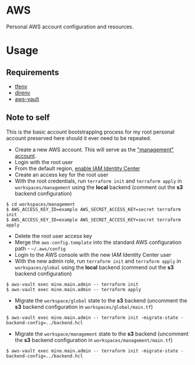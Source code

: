 # AWS

Personal AWS account configuration and resources.

# Usage

## Requirements

- [tfenv](https://github.com/tfutils/tfenv)
- [direnv](https://github.com/direnv/direnv)
- [aws-vault](https://github.com/99designs/aws-vault/tree/master)

## Note to self

This is the basic account bootstrapping process for my root personal account preserved here should
it ever need to be repeated.

- Create a new AWS account. This will serve as the ["management"
  account](https://docs.aws.amazon.com/organizations/latest/userguide/orgs_best-practices_mgmt-acct.html).
- Login with the root user
- From the default region, [enable IAM Identity Center](https://docs.aws.amazon.com/singlesignon/latest/userguide/get-started-enable-identity-center.html)
- Create an access key for the root user
- With the root credentials, run `terraform init` and `terraform apply` in `workspaces/management`
  using the __local__ backend (comment out the __s3__ backend configuration)

```
$ cd workspaces/management
$ AWS_ACCESS_KEY_ID=example AWS_SECRET_ACCESS_KEY=secret terraform init
$ AWS_ACCESS_KEY_ID=example AWS_SECRET_ACCESS_KEY=secret terraform apply
```

- Delete the root user access key
- Merge the `aws-config.template` into the standard AWS configuration path - `~/.aws/config`
- Login to the AWS console with the new IAM Identity Center user
- With the new admin role, run `terraform init` and `terraform apply` in `workspaces/global` using
  the __local__ backend (commend out the __s3__ backend configuration)

```
$ aws-vault exec mine.main.admin -- terraform init
$ aws-vault exec mine.main.admin -- terraform apply
```

- Migrate the `workspace/global` state to the __s3__ backend (uncomment the __s3__ backend
  configuration in `workspaces/global/main.tf`)

```
$ aws-vault exec mine.main.admin -- terraform init -migrate-state -backend-config=../backend.hcl
```

- Migrate the `workspace/management` state to the __s3__ backend (uncomment the __s3__ backend
  configuration in `workspaces/management/main.tf`)

```
$ aws-vault exec mine.main.admin -- terraform init -migrate-state -backend-config=../backend.hcl
```
